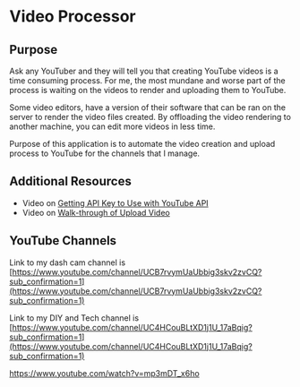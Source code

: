 # Video Processor

## Purpose

Ask any YouTuber and they will tell you that creating YouTube videos is a time consuming process. 
For me, the most mundane and worse part of the process is waiting on the videos to render and uploading them
to YouTube. 

Some video editors, have a version of their software that can be ran on the server to render the video files
created. By offloading the video rendering to another machine, you can edit more videos in less time. 

Purpose of this application is to automate the video creation and upload process to YouTube 
for the channels that I manage.

## Additional Resources

* Video on [Getting API Key to Use with YouTube API](https://www.youtube.com/watch?v=JbWnRhHfTDA)
* Video on [Walk-through of Upload Video](https://www.youtube.com/watch?v=pb_t5_ShQOM)

## YouTube Channels

Link to my dash cam channel is 
[https://www.youtube.com/channel/UCB7rvymUaUbbig3skv2zvCQ?sub_confirmation=1](https://www.youtube.com/channel/UCB7rvymUaUbbig3skv2zvCQ?sub_confirmation=1)

Link to my DIY and Tech channel is
[https://www.youtube.com/channel/UC4HCouBLtXD1j1U_17aBqig?sub_confirmation=1](https://www.youtube.com/channel/UC4HCouBLtXD1j1U_17aBqig?sub_confirmation=1) 


https://www.youtube.com/watch?v=mp3mDT_x6ho
